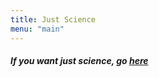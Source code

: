 ```yaml
---
title: Just Science
menu: "main"
---
```


##### If you want just science, go [here](https://science.lazarmarlin.tk)
